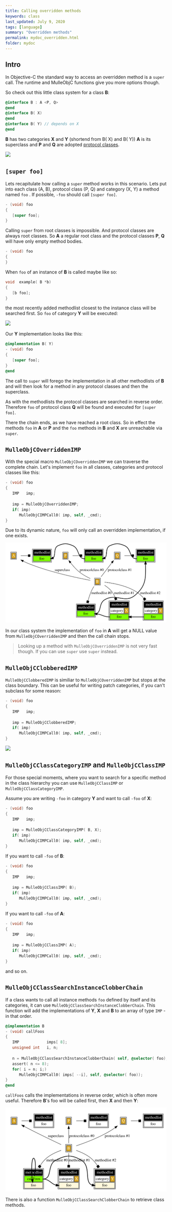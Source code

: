 ```yaml
---
title: Calling overridden methods
keywords: class
last_updated: July 9, 2020
tags: [language]
summary: "Overridden methods"
permalink: mydoc_overridden.html
folder: mydoc
---
```


## Intro

In Objective-C the standard way to access an overridden method is a
`super` call. The runtime and MulleObjC functions give you more options though.

So check out this little class system for a class **B**:

``` objective-c
@interface B : A <P, Q>
@end
@interface B( X)
@end
@interface B( Y) // depends on X
@end
```

**B** has two categories **X** and **Y** (shortend from B( X) and B( Y))
**A** is its superclass and
**P** and **Q** are adopted [protocol classes](mydoc_protocolclass.html).

![](../images/class-system.svg)


## `[super foo]`

Lets recapitulate how calling a `super` method works in this scenario.
Lets put into each class (A, B), protocol class (P, Q) and
category (X, Y) a method named `foo` . If possible, `-foo` should call
`[super foo]`.

```objective-c
- (void) foo
{
   [super foo];
}
```

Calling `super` from root classes is impossible. And protocol classes are
always root classes. So **A** a regular root class and
the protocol classes **P**, **Q** will have only empty method bodies.


```objective-c
- (void) foo
{
}
```

When `foo` of an instance of **B** is called maybe like so:

``` objective-c
void  example( B *b)
{
   [b foo];
}
```

the most recently added methodlist closest to the instance class will be
searched first. So `foo` of category **Y** will be executed:

![](../images/super.svg)

Our **Y** implementation looks like this:

```objective-c
@implementation B( Y)
- (void) foo
{
   [super foo];
}
@end
```

The call to `super` will forego the implementation in all other methodlists
of **B** and will then look for a method in any protocol classes and then
the superclass.

As with the methodlists the protocol classes are searched in reverse order.
Therefore `foo` of protocol class **Q** will be found and executed for
`[super foo]`.

There the chain ends, as we have reached a root class. So in effect the
methods `foo` in **A** or **P** and the `foo` methods in **B** and **X** are
unreachable via `super`.


## `MulleObjCOverriddenIMP`

With the special macro `MulleObjCOverriddenIMP` we can traverse the complete
chain. Let's implement `foo` in all classes, categories and protocol classes
like this:

```objective-c
- (void) foo
{
   IMP   imp;

   imp = MulleObjCOverriddenIMP;
   if( imp)
      MulleObjCIMPCall0( imp, self, _cmd);
}
```


Due to its dynamic nature, `foo` will only call an overridden implementation, if
one exists.

![](images/overridden.svg)

In our class system the implementation of `foo` in **A** will get a NULL value
from `MulleObjCOverriddenIMP` and then the call chain stops.

> Looking up a method with `MulleObjCOverriddenIMP` is not very fast though.
> If you can use `super` use `super` instead.


## `MulleObjCClobberedIMP`


`MulleObjCClobberedIMP` is similiar to `MulleObjCOverriddenIMP` but stops at
the class boundary. This can be useful for writing patch categories, if you
can't subclass for some reason:

``` objective-c
- (void) foo
{
   IMP   imp;

   imp = MulleObjCClobberedIMP;
   if( imp)
      MulleObjCIMPCall0( imp, self, _cmd);
}
```


![](../images/clobbered.svg)



## `MulleObjCClassCategoryIMP` and `MulleObjCClassIMP`


For those special moments, where you want to search for a specific method
in the class hierarchy you can use `MulleObjCClassIMP` or
`MulleObjCClassCategoryIMP`.

Assume you are writing `-foo` in category **Y** and want to call `-foo` of
**X**:

``` objective-c
- (void) foo
{
   IMP   imp;

   imp = MulleObjCClassCategoryIMP( B, X);
   if( imp)
      MulleObjCIMPCall0( imp, self, _cmd);
}
```

If you want to call `-foo` of **B**:

``` objective-c
- (void) foo
{
   IMP   imp;

   imp = MulleObjCClassIMP( B);
   if( imp)
      MulleObjCIMPCall0( imp, self, _cmd);
}
```


If you want to call `-foo` of **A**:

``` objective-c
- (void) foo
{
   IMP   imp;

   imp = MulleObjCClassIMP( A);
   if( imp)
      MulleObjCIMPCall0( imp, self, _cmd);
}
```

and so on.


## `MulleObjCClassSearchInstanceClobberChain`

If a class wants to call all instance methods `foo` defined by itself and
its categories, it can use `MulleObjCClassSearchInstanceClobberChain`.
This function will add the implementations of **Y**, **X** and **B** to an
array of type `IMP` - in that order.

``` objective-c
@implementation B
- (void) callFoos
{
   IMP            imps[ 8];
   unsigned int   i, n;

   n = MulleObjCClassSearchInstanceClobberChain( self, @selector( foo), imps, 8);
   assert( n <= 8);
   for( i = n; i;)
      MulleObjCIMPCall0( imps[ --i], self, @selector( foo));
}
@end
```

`callFoos` calls the implementations in reverse order, which is often more
useful. Therefore **B**'s foo will be called first, then **X** and then **Y**:

![](images/chain.svg)

There is also a function `MulleObjCClassSearchClobberChain` to retrieve
class methods.

